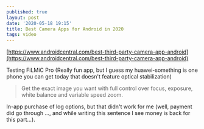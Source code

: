 ```yaml
---
published: true
layout: post
date: '2020-05-18 19:15'
title: Best Camera Apps for Android in 2020
tags: video
---
```

[https://www.androidcentral.com/best-third-party-camera-app-android](https://www.androidcentral.com/best-third-party-camera-app-android)

Testing FiLMiC Pro (Really fun app, but I guess my huawei-something is one phone you can get today that doesn't feature optical stabilization)

> Get the exact image you want with full control over focus, exposure, white balance and variable speed zoom.

In-app purchase of log options, but that didn't work for me (well, payment did go through ..., and while writing this sentence I see money is back for this part...). 

